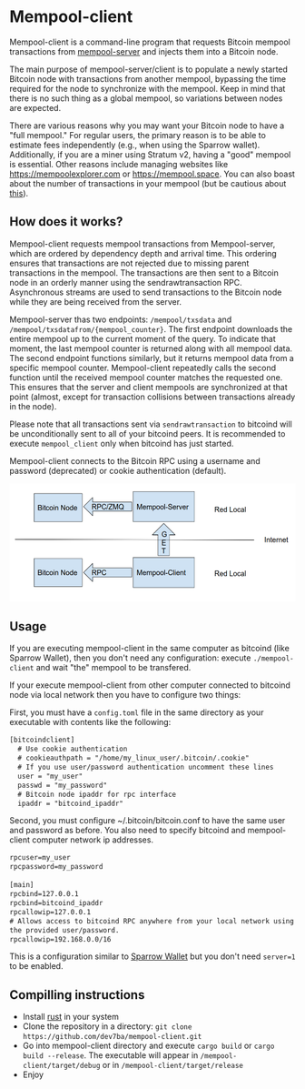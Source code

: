 Mempool-client
==============

Mempool-client is a command-line program that requests Bitcoin mempool transactions from [mempool-server](https://github.com/dev7ba/mempool-server) and injects them into a Bitcoin node.

The main purpose of mempool-server/client is to populate a newly started Bitcoin node with transactions from another mempool, bypassing the time required for the node to synchronize with the mempool. Keep in mind that there is no such thing as a global mempool, so variations between nodes are expected.

There are various reasons why you may want your Bitcoin node to have a "full mempool." For regular users, the primary reason is to be able to estimate fees independently (e.g., when using the Sparrow wallet). Additionally, if you are a miner using Stratum v2, having a "good" mempool is essential. Other reasons include managing websites like https://mempoolexplorer.com or https://mempool.space. You can also boast about the number of transactions in your mempool (but be cautious about [this](https://bitcoin.stackexchange.com/questions/118137/how-does-it-contribute-to-the-bitcoin-network-when-i-run-a-node-with-a-bigger-th)).

How does it works?
------------------

Mempool-client requests mempool transactions from Mempool-server, which are ordered by dependency depth and arrival time. This ordering ensures that transactions are not rejected due to missing parent transactions in the mempool. The transactions are then sent to a Bitcoin node in an orderly manner using the sendrawtransaction RPC. Asynchronous streams are used to send transactions to the Bitcoin node while they are being received from the server.

Mempool-server thas two endpoints: `/mempool/txsdata` and `/mempool/txsdatafrom/{mempool_counter}`. The first endpoint downloads the entire mempool up to the current moment of the query. To indicate that moment, the last mempool counter is returned along with all mempool data. The second endpoint functions similarly, but it returns mempool data from a specific mempool counter. Mempool-client repeatedly calls the second function until the received mempool counter matches the requested one. This ensures that the server and client mempools are synchronized at that point (almost, except for transaction collisions between transactions already in the node).

Please note that all transactions sent via `sendrawtransaction` to bitcoind will be unconditionally sent to all of your bitcoind peers. It is recommended to execute `mempool_client` only when bitcoind has just started.

Mempool-client connects to the Bitcoin RPC using a username and password (deprecated) or cookie authentication (default).

![diagram](./resources/diagram.png)

Usage
-----

If you are executing mempool-client in the same computer as bitcoind (like Sparrow Wallet), then you don't need any configuration: execute ``./mempool-client`` and wait "the" mempool to be transfered.

If your execute mempool-client from other computer connected to bitcoind node via local network then you have to configure two things: 

First, you must have a `config.toml` file in the same directory as your executable with contents like the following:

```
[bitcoindclient]
  # Use cookie authentication
  # cookieauthpath = "/home/my_linux_user/.bitcoin/.cookie"
  # If you use user/password authentication uncomment these lines
  user = "my_user"
  passwd = "my_password"
  # Bitcoin node ipaddr for rpc interface
  ipaddr = "bitcoind_ipaddr"
```
Second, you must configure ~/.bitcoin/bitcoin.conf to have the same user and password as before. You also need to specify bitcoind and mempool-client computer network ip addresses.
```
rpcuser=my_user
rpcpassword=my_password

[main]
rpcbind=127.0.0.1
rpcbind=bitcoind_ipaddr
rpcallowip=127.0.0.1
# Allows access to bitcoind RPC anywhere from your local network using the provided user/password.
rpcallowip=192.168.0.0/16 
```
This is a configuration similar to [Sparrow Wallet](https://sparrowwallet.com/docs/connect-node.html#remote-setup) but you don't need `server=1` to be enabled.

Compilling instructions
-----------------------

- Install [rust](https://rustup.rs/) in your system
- Clone the repository in a directory: `git clone https://github.com/dev7ba/mempool-client.git`
- Go into mempool-client directory and execute `cargo build` or `cargo build --release`. The executable will appear in `/mempool-client/target/debug` or in `/mempool-client/target/release`
- Enjoy
```
